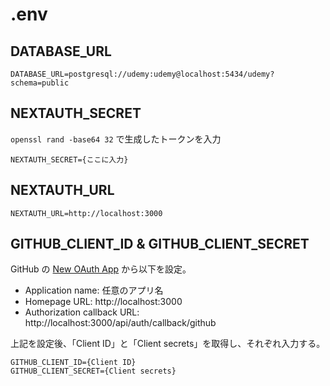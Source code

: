# .env

## DATABASE_URL

```
DATABASE_URL=postgresql://udemy:udemy@localhost:5434/udemy?schema=public
```

## NEXTAUTH_SECRET

`openssl rand -base64 32` で生成したトークンを入力

```
NEXTAUTH_SECRET={ここに入力}
```

## NEXTAUTH_URL

```
NEXTAUTH_URL=http://localhost:3000
```

## GITHUB_CLIENT_ID & GITHUB_CLIENT_SECRET

GitHub の [New OAuth App](https://github.com/settings/developers) から以下を設定。

- Application name: 任意のアプリ名
- Homepage URL: http://localhost:3000
- Authorization callback URL: http://localhost:3000/api/auth/callback/github

上記を設定後、「Client ID」と「Client secrets」を取得し、それぞれ入力する。

```
GITHUB_CLIENT_ID={Client ID}
GITHUB_CLIENT_SECRET={Client secrets}
```
